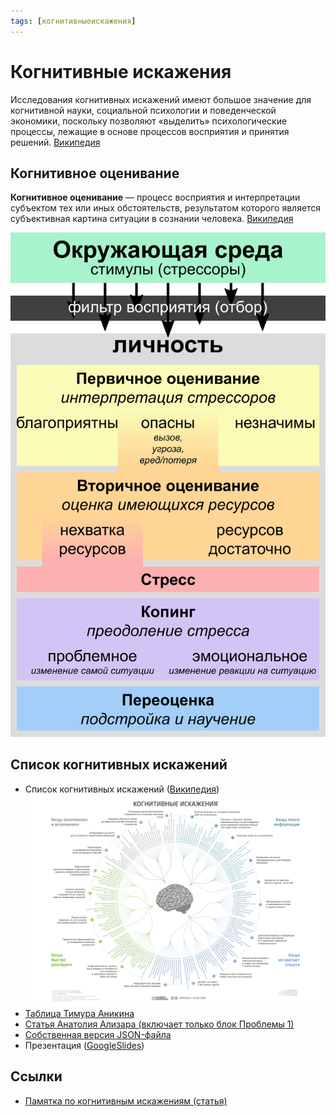```yaml
---
tags: [когнитивныеискажения]
---
```

# Когнитивные искажения

Исследования когнитивных искажений имеют большое значение для когнитивной науки, социальной психологии и поведенческой экономики, поскольку позволяют «выделить» психологические процессы, лежащие в основе процессов восприятия и принятия решений. [Википедия](https://ru.wikipedia.org/wiki/%D0%9A%D0%BE%D0%B3%D0%BD%D0%B8%D1%82%D0%B8%D0%B2%D0%BD%D0%BE%D0%B5_%D0%B8%D1%81%D0%BA%D0%B0%D0%B6%D0%B5%D0%BD%D0%B8%D0%B5)

## Когнитивное оценивание

**Когнитивное оценивание** — процесс восприятия и интерпретации субъектом тех или иных обстоятельств, результатом которого является субъективная картина ситуации в сознании человека. [Википедия](https://ru.wikipedia.org/wiki/%D0%9A%D0%BE%D0%B3%D0%BD%D0%B8%D1%82%D0%B8%D0%B2%D0%BD%D0%BE%D0%B5_%D0%BE%D1%86%D0%B5%D0%BD%D0%B8%D0%B2%D0%B0%D0%BD%D0%B8%D0%B5)

![Транзакционная модель стресса Ричарда Лазаруса](../assets/Transactional_Model_of_Stress_and_Coping_-_Richard_Lazarus_russian.png)

## Список когнитивных искажений

- Список когнитивных искажений ([Википедия](https://ru.wikipedia.org/wiki/%D0%A1%D0%BF%D0%B8%D1%81%D0%BE%D0%BA_%D0%BA%D0%BE%D0%B3%D0%BD%D0%B8%D1%82%D0%B8%D0%B2%D0%BD%D1%8B%D1%85_%D0%B8%D1%81%D0%BA%D0%B0%D0%B6%D0%B5%D0%BD%D0%B8%D0%B9))
![Список когнитивных искажений (русская Вики)](../assets/Cognitive_biases_diagram_RU.png)
- [Таблица Тимура Аникина](http://metaver.pbworks.com/w/page/74234666/%D0%A1%D0%BF%D0%B8%D1%81%D0%BE%D0%BA%20%D0%BA%D0%BE%D0%B3%D0%BD%D0%B8%D1%82%D0%B8%D0%B2%D0%BD%D1%8B%D1%85%20%D0%B8%D1%81%D0%BA%D0%B0%D0%B6%D0%B5%D0%BD%D0%B8%D0%B9%2C%20%D1%83%D0%BB%D1%83%D1%87%D1%88%D0%B5%D0%BD%D0%BD%D0%B0%D1%8F%20%D0%B2%D0%B5%D1%80%D1%81%D0%B8%D1%8F)
- [Статья Анатолия Ализара (включает только блок Проблемы 1)](https://geektimes.ru/post/282064/)
- [Собственная версия JSON-файла](http://ezh.li/cbcs-json)
- Презентация ([GoogleSlides](https://docs.google.com/presentation/d/14AApIU6ZOrjN5UaED5kvbQkHW971NV_h9pPCtNgi2eg/edit?usp=sharing))

## Ссылки

* [Памятка по когнитивным искажениям (статья)](https://medium.com/russian/cognitive-bias-cheat-sheet-5bb0664b67b5)

